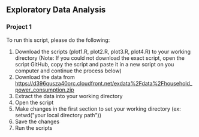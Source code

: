 ## Exploratory Data Analysis
### Project 1

To run this script, please do the following:

1. Download the scripts (plot1.R, plot2.R, plot3.R, plot4.R) to your working directory
   (Note: If you could not download the exact script, open the script GitHub, copy the script and paste it
          in a new script on you computer and continue the process below)
2. Download the data from https://d396qusza40orc.cloudfront.net/exdata%2Fdata%2Fhousehold_power_consumption.zip
3. Extract the data into your working directory
4. Open the script
5. Make changes in the first section to set your working directory (ex: setwd("your local directory path"))
6. Save the changes
7. Run the scripts
